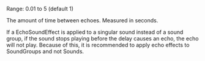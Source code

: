 Range: 0.01 to 5 (default 1)

The amount of time between echoes. Measured in seconds.

If a EchoSoundEffect is applied to a singular sound instead of a sound group, if the sound stops playing before the delay causes an echo, the echo will not play. Because of this, it is recommended to apply echo effects to SoundGroups and not Sounds.